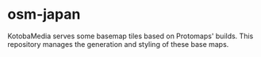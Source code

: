 # osm-japan

KotobaMedia serves some basemap tiles based on Protomaps' builds.
This repository manages the generation and styling of these base maps.
